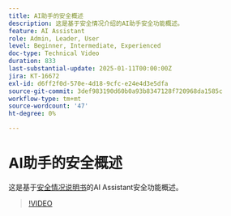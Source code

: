 ```yaml
---
title: AI助手的安全概述
description: 这是基于安全情况介绍的AI助手安全功能概述。
feature: AI Assistant
role: Admin, Leader, User
level: Beginner, Intermediate, Experienced
doc-type: Technical Video
duration: 833
last-substantial-update: 2025-01-11T00:00:00Z
jira: KT-16672
exl-id: d6ff2f0d-570e-4d18-9cfc-e24e4d3e5dfa
source-git-commit: 3def983190d60b0a93b8347128f720968da1585c
workflow-type: tm+mt
source-wordcount: '47'
ht-degree: 0%

---
```



# AI助手的安全概述

这是基于<a href="https://www.adobe.com/content/dam/cc/en/trust-center/ungated/whitepapers/experience-cloud/adobe-ai-assistant-in-aep-security-fact-sheet.pdf">安全情况说明书</a>的AI Assistant安全功能概述。

>[!VIDEO](https://video.tv.adobe.com/v/3441066/?learn=on&enablevpops)
